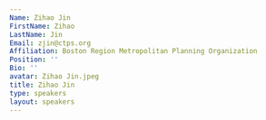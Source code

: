 ```yaml
---
Name: Zihao Jin
FirstName: Zihao
LastName: Jin
Email: zjin@ctps.org
Affiliation: Boston Region Metropolitan Planning Organization
Position: ''
Bio: ''
avatar: Zihao Jin.jpeg
title: Zihao Jin
type: speakers
layout: speakers
---
```

